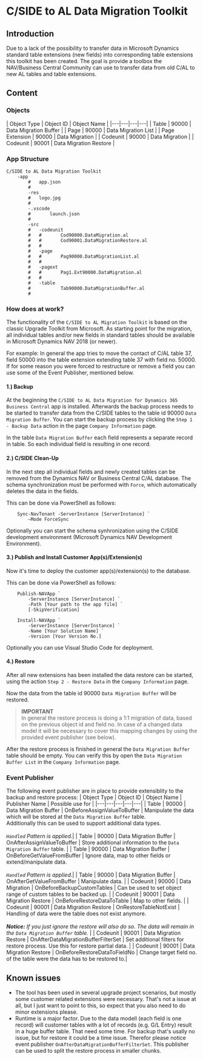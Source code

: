 # C/SIDE to AL Data Migration Toolkit

## Introduction
Due to a lack of the possibility to transfer data in Microsoft Dynamics standard table extensions (new fields) into corresponding table extensions this toolkit has been created. The goal is provide a toolbox the NAV/Business Central Community can use to transfer data from old C/AL to new AL tables and table extensions.

## Content

### Objects
| Object Type | Object ID | Object Name |
|---|---|---|---|
| Table | 90000 | Data Migration Buffer |
| Page | 90000 | Data Migration List |
| Page Extension | 90000 | Data Migration |
| Codeunit | 90000 | Data Migration |
| Codeunit | 90001 | Data Migration Restore |

### App Structure
```
C/SIDE to AL Data Migration Toolkit
    -app
        #   app.json
        #   
        -res
        #   logo.jpg
        #   
        -.vscode
        #       launch.json
        #       
        -src
        #   -codeunit
        #   #       Cod90000.DataMigration.al
        #   #       Cod90001.DataMigrationRestore.al
        #   #       
        #   -page
        #   #       Pag90000.DataMigrationList.al
        #   #       
        #   -pagext
        #   #       Pag1.Ext90000.DataMigration.al
        #   #       
        #   -table
        #           Tab90000.DataMigrationBuffer.al
        #
```
### How does at work?
The functionality of the `C/SIDE to AL Migration Toolkit` is based on the classic Upgrade Toolkit from Microsoft. As starting point for the migration, all individual tables and/or new fields in standard tables should be available in Microsoft Dynamics NAV 2018 (or newer). 

For example: In general the app tries to move the contact of C/AL table 37, field 50000 into the table extension extending table 37 with field no. 50000. If for some reason you were forced to restructure or remove a field you can use some of the Event Publisher, mentioned below.

#### 1.) Backup
At the beginning the `C/SIDE to AL Data Migration for Dynamics 365 Business Central` app is installed. Afterwards the backup process needs to be started to transfer data from the C/SIDE tables to the table id 90000 `Data Migration Buffer`. You can start the backup process by clicking the `Step 1 - Backup Data` action in the page `Company Information` page.

In the table `Data Migration Buffer` each field represents a separate record in table. So each individual field is resulting in one record.

#### 2.) C/SIDE Clean-Up
In the next step all individual fields and newly created tables can be removed from the Dynamics NAV or Business Central C/AL database. The schema synchronization must be performed with `Force`, which automatically deletes the data in the fields.

This can be done via PowerShell as follows:
```PS
    Sync-NavTenant -ServerInstance [ServerInstance] `
        –Mode ForceSync
```
Optionally you can start the schema synhronization using the C/SIDE development environment (Microsoft Dynamics NAV Development Environment).

#### 3.) Publish and Install Customer App(s)/Extension(s)
Now it's time to deploy the customer app(s)/extension(s) to the database. 

This can be done via PowerShell as follows:
``` PS
    Publish-NAVApp `
        -ServerInstance [ServerInstance] `
        -Path [Your path to the app file] `
        [-SkipVerification]

    Install-NAVApp `
        -ServerInstance [ServerInstance] `
        -Name [Your Solution Name] `
        -Version [Your Version No.]
```
Optionally you can use Visual Studio Code for deployment.

#### 4.) Restore
After all new extensions has been installed the data restore can be started, using the action `Step 2 - Restore Data` in the `Company Information` page.

Now the data from the table id 90000 `Data Migration Buffer` will be restored.
>**IMPORTANT**\
In general the restore process is doing a 1:1 migration of data, based on the previous object id and field no. In case of a changed data model it will be necessary to cover this mapping changes by using the provided event publisher (see below).

After the restore process is finished in general the `Data Migration Buffer` table should be empty. You can verify this by open the `Data Migration Buffer List` in the `Company Information` page. 

### Event Publisher
The following event publisher are in place to provide extensiblity to the backup and restore process:
| Object Type | Object ID | Object Name | Publisher Name | Possible use for |
|---|---|---|---|---|
| Table | 90000 | Data Migration Buffer | OnBeforeAssignValueToBuffer | Manipulate the data which will be stored at the `Data Migration Buffer` table.<br/>Additionally this can be used to support additional data types.<br /><br />_`Handled` Pattern is applied._|
| Table | 90000 | Data Migration Buffer | OnAfterAssignValueToBuffer | Store additional information to the `Data Migration Buffer` table. |
| Table | 90000 | Data Migration Buffer | OnBeforeGetValueFromBuffer | Ignore data, map to other fields or extend/manipulate data.<br /> <br />_`Handled` Pattern is applied._|
| Table | 90000 | Data Migration Buffer | OnAfterGetValueFromBuffer | Manipulate data. |
| Codeunit | 90000 | Data Migration | OnBeforeBackupCustomTables | Can be used to set object range of custom tables to be backed up. |
| Codeunit | 90001 | Data Migration Restore | OnBeforeRestoreDataToTable | Map to other fields. |
| Codeunit | 90001 | Data Migration Restore | OnRestoreTableNotExist | Handling of data were the table does not exist anymore.<br /> <br />_**Notice:** If you just ignore the restore will also do so. The data will remain in the `Data Migration Buffer` table._ |
| Codeunit | 90001 | Data Migration Restore | OnAfterDataMigrationBufferFilterSet | Set additional filters for restore process. Use this for restore partial data. |
| Codeunit | 90001 | Data Migration Restore | OnBeforeRestoreDataToFieldNo | Change target field no. of the table were the data has to be restored to.|

## Known issues
 - The tool has been used in several upgrade project scenarios, but mostly some customer related extensions were necessary. That's not a issue at all, but I just want to point to this, so expect that you also need to do minor extensions please.
 - Runtime is a major factor. Due to the data modell (each field is one record) will customer tables with a lot of records (e.g. G/L Entry) result in a huge buffer table. That need some time. For backup that's usally no issue, but for restore it could be a time issue. Therefor please notice event publisher `OnAfterDataMigrationBufferFilterSet`. This publisher can be used to split the restore process in smaller chunks.
